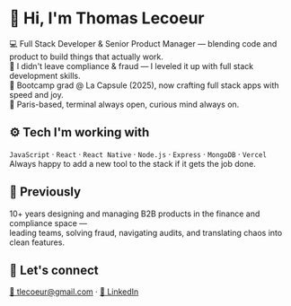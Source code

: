 # 👋 Hi, I'm Thomas Lecoeur

💻 Full Stack Developer & Senior Product Manager — blending code and product to build things that actually work.  
🔁 I didn't leave compliance & fraud — I leveled it up with full stack development skills.  
🚀 Bootcamp grad @ La Capsule (2025), now crafting full stack apps with speed and joy.  
📍 Paris-based, terminal always open, curious mind always on.

## ⚙️ Tech I'm working with

`JavaScript` · `React` · `React Native` · `Node.js` · `Express` · `MongoDB` · `Vercel`  
Always happy to add a new tool to the stack if it gets the job done.

## 🧠 Previously

10+ years designing and managing B2B products in the finance and compliance space —  
leading teams, solving fraud, navigating audits, and translating chaos into clean features.

## 💬 Let's connect

[📧 tlecoeur@gmail.com](mailto:tlecoeur@gmail.com) · [💼 LinkedIn](https://www.linkedin.com/in/thomas-lecoeur/)
